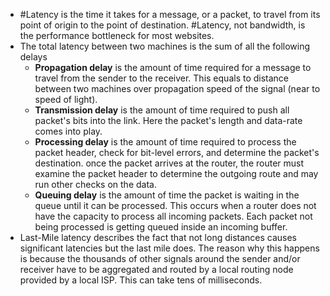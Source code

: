 - #Latency is the time it takes for a message, or a packet, to travel from its point of origin to the point of destination. #Latency, not bandwidth, is the performance bottleneck for most websites.
- The total latency between two machines is the sum of all the following delays
	- **Propagation delay** is the amount of time required for a message to travel from the sender to the receiver. This equals to distance between two machines over propagation speed of the signal (near to speed of light).
	- **Transmission delay** is the amount of time required to push all packet's bits into the link. Here the packet's length and data-rate comes into play.
	- **Processing delay** is the amount of time required to process the packet header, check for bit-level errors, and determine the packet's destination. once the packet arrives at the router, the router must examine the packet header to determine the outgoing route and may run other checks on the data.
	- **Queuing delay** is the amount of time the packet is waiting in the queue until it can be processed. This occurs when a router does not have the capacity to process all incoming packets. Each packet not being processed is getting queued inside an incoming buffer.
- Last-Mile latency describes the fact that not long distances causes significant latencies but the last mile does. The reason why this happens is because the thousands of other signals around the sender and/or receiver have to be aggregated and routed by a local routing node provided by a local ISP. This can take tens of milliseconds.